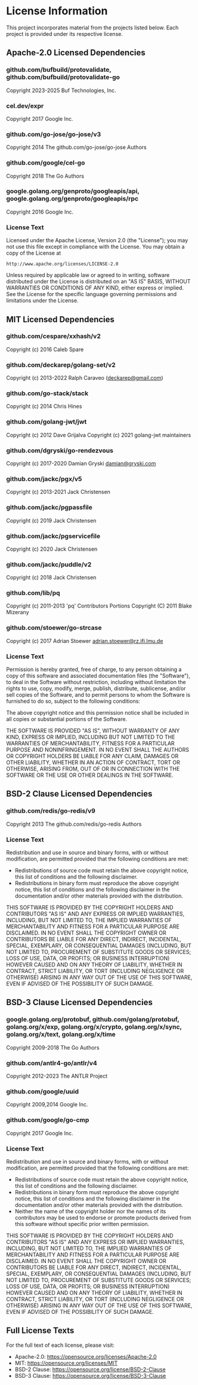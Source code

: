 # License Information

This project incorporates material from the projects listed below. Each project is provided under its respective license.

## Apache-2.0 Licensed Dependencies

### github.com/bufbuild/protovalidate, github.com/bufbuild/protovalidate-go
Copyright 2023-2025 Buf Technologies, Inc.

### cel.dev/expr
Copyright 2017 Google Inc.

### github.com/go-jose/go-jose/v3
Copyright 2014 The github.com/go-jose/go-jose Authors

### github.com/google/cel-go
Copyright 2018 The Go Authors

### google.golang.org/genproto/googleapis/api, google.golang.org/genproto/googleapis/rpc
Copyright 2016 Google Inc.

### License Text

Licensed under the Apache License, Version 2.0 (the "License");
you may not use this file except in compliance with the License.
You may obtain a copy of the License at

    http://www.apache.org/licenses/LICENSE-2.0

Unless required by applicable law or agreed to in writing, software
distributed under the License is distributed on an "AS IS" BASIS,
WITHOUT WARRANTIES OR CONDITIONS OF ANY KIND, either express or implied.
See the License for the specific language governing permissions and
limitations under the License.

## MIT Licensed Dependencies

### github.com/cespare/xxhash/v2
Copyright (c) 2016 Caleb Spare

### github.com/deckarep/golang-set/v2
Copyright (c) 2013-2022 Ralph Caraveo (deckarep@gmail.com)

### github.com/go-stack/stack
Copyright (c) 2014 Chris Hines

### github.com/golang-jwt/jwt
Copyright (c) 2012 Dave Grijalva Copyright (c) 2021 golang-jwt maintainers

### github.com/dgryski/go-rendezvous
Copyright (c) 2017-2020 Damian Gryski <damian@gryski.com>

### github.com/jackc/pgx/v5
Copyright (c) 2013-2021 Jack Christensen

### github.com/jackc/pgpassfile
Copyright (c) 2019 Jack Christensen

### github.com/jackc/pgservicefile
Copyright (c) 2020 Jack Christensen

### github.com/jackc/puddle/v2
Copyright (c) 2018 Jack Christensen

### github.com/lib/pq
Copyright (c) 2011-2013 'pq' Contributors Portions Copyright (C) 2011 Blake Mizerany

### github.com/stoewer/go-strcase
Copyright (c) 2017 Adrian Stoewer <adrian.stoewer@rz.ifi.lmu.de>

### License Text

Permission is hereby granted, free of charge, to any person obtaining a copy
of this software and associated documentation files (the "Software"), to deal
in the Software without restriction, including without limitation the rights
to use, copy, modify, merge, publish, distribute, sublicense, and/or sell
copies of the Software, and to permit persons to whom the Software is
furnished to do so, subject to the following conditions:

The above copyright notice and this permission notice shall be included in all
copies or substantial portions of the Software.

THE SOFTWARE IS PROVIDED "AS IS", WITHOUT WARRANTY OF ANY KIND, EXPRESS OR
IMPLIED, INCLUDING BUT NOT LIMITED TO THE WARRANTIES OF MERCHANTABILITY,
FITNESS FOR A PARTICULAR PURPOSE AND NONINFRINGEMENT. IN NO EVENT SHALL THE
AUTHORS OR COPYRIGHT HOLDERS BE LIABLE FOR ANY CLAIM, DAMAGES OR OTHER
LIABILITY, WHETHER IN AN ACTION OF CONTRACT, TORT OR OTHERWISE, ARISING FROM,
OUT OF OR IN CONNECTION WITH THE SOFTWARE OR THE USE OR OTHER DEALINGS IN THE
SOFTWARE.

## BSD-2 Clause Licensed Dependencies

### github.com/redis/go-redis/v9
Copyright 2013 The github.com/redis/go-redis Authors

### License Text

Redistribution and use in source and binary forms, with or without
modification, are permitted provided that the following conditions are
met:

   * Redistributions of source code must retain the above copyright
notice, this list of conditions and the following disclaimer.
   * Redistributions in binary form must reproduce the above
copyright notice, this list of conditions and the following disclaimer
in the documentation and/or other materials provided with the
distribution.

THIS SOFTWARE IS PROVIDED BY THE COPYRIGHT HOLDERS AND CONTRIBUTORS
"AS IS" AND ANY EXPRESS OR IMPLIED WARRANTIES, INCLUDING, BUT NOT
LIMITED TO, THE IMPLIED WARRANTIES OF MERCHANTABILITY AND FITNESS FOR
A PARTICULAR PURPOSE ARE DISCLAIMED. IN NO EVENT SHALL THE COPYRIGHT
OWNER OR CONTRIBUTORS BE LIABLE FOR ANY DIRECT, INDIRECT, INCIDENTAL,
SPECIAL, EXEMPLARY, OR CONSEQUENTIAL DAMAGES (INCLUDING, BUT NOT
LIMITED TO, PROCUREMENT OF SUBSTITUTE GOODS OR SERVICES; LOSS OF USE,
DATA, OR PROFITS; OR BUSINESS INTERRUPTION) HOWEVER CAUSED AND ON ANY
THEORY OF LIABILITY, WHETHER IN CONTRACT, STRICT LIABILITY, OR TORT
(INCLUDING NEGLIGENCE OR OTHERWISE) ARISING IN ANY WAY OUT OF THE USE
OF THIS SOFTWARE, EVEN IF ADVISED OF THE POSSIBILITY OF SUCH DAMAGE.

## BSD-3 Clause Licensed Dependencies

### google.golang.org/protobuf, github.com/golang/protobuf, golang.org/x/exp, golang.org/x/crypto, golang.org/x/sync, golang.org/x/text, golang.org/x/time
Copyright 2009-2018 The Go Authors

### github.com/antlr4-go/antlr/v4
Copyright 2012-2023 The ANTLR Project

### github.com/google/uuid
Copyright 2009,2014 Google Inc. 

### github.com/google/go-cmp
Copyright 2017 Google Inc. 

### License Text

Redistribution and use in source and binary forms, with or without
modification, are permitted provided that the following conditions are
met:

   * Redistributions of source code must retain the above copyright
notice, this list of conditions and the following disclaimer.
   * Redistributions in binary form must reproduce the above
copyright notice, this list of conditions and the following disclaimer
in the documentation and/or other materials provided with the
distribution.
   * Neither the name of the copyright holder nor the names of its
contributors may be used to endorse or promote products derived from
this software without specific prior written permission.

THIS SOFTWARE IS PROVIDED BY THE COPYRIGHT HOLDERS AND CONTRIBUTORS
"AS IS" AND ANY EXPRESS OR IMPLIED WARRANTIES, INCLUDING, BUT NOT
LIMITED TO, THE IMPLIED WARRANTIES OF MERCHANTABILITY AND FITNESS FOR
A PARTICULAR PURPOSE ARE DISCLAIMED. IN NO EVENT SHALL THE COPYRIGHT
OWNER OR CONTRIBUTORS BE LIABLE FOR ANY DIRECT, INDIRECT, INCIDENTAL,
SPECIAL, EXEMPLARY, OR CONSEQUENTIAL DAMAGES (INCLUDING, BUT NOT
LIMITED TO, PROCUREMENT OF SUBSTITUTE GOODS OR SERVICES; LOSS OF USE,
DATA, OR PROFITS; OR BUSINESS INTERRUPTION) HOWEVER CAUSED AND ON ANY
THEORY OF LIABILITY, WHETHER IN CONTRACT, STRICT LIABILITY, OR TORT
(INCLUDING NEGLIGENCE OR OTHERWISE) ARISING IN ANY WAY OUT OF THE USE
OF THIS SOFTWARE, EVEN IF ADVISED OF THE POSSIBILITY OF SUCH DAMAGE.

## Full License Texts

For the full text of each license, please visit:
- Apache-2.0: https://opensource.org/licenses/Apache-2.0
- MIT: https://opensource.org/licenses/MIT
- BSD-2 Clause: https://opensource.org/license/BSD-2-Clause
- BSD-3 Clause: https://opensource.org/license/BSD-3-Clause
